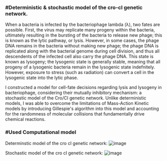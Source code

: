 ### #Deterministic & stochastic model of the cro-cI genetic network.

When a bacteria is infected by the bacteriophage lambda (λ), two fates are possible. First, the virus may replicate many progeny within the bacteria, ultimately resulting in the bursting of the bacteria to release new phage; this is known as the lytic pathway, or lysis. However, in some cases, the phage DNA remains in the bacteria without making new phage; the phage DNA is replicated along with the bacterial genome during cell division, and thus all descendents of the infected cell also carry the phage DNA. This state is known as lysogeny; the lysogenic state is generally stable, meaning that all progeny of a lysogenic bacteria remain in the lysogenic state indefnitely. However, exposure to stress (such as radiation) can convert a cell in the lysogenic state into the lytic phase.

I constructed a model for cell-fate decisions regarding lysis and lysogeny in bacteriophage, considering their mutually inhibitory mechanism: a stochastic model of the Cro/CI genetic network. 
Unlike deterministic models, I was able to overcome the limitations of Mass-Action Kinetic models by introducing Gillespie's algorithm into this model and accounting for the randomness of molecular collisions that fundamentally drive chemical reactions. 


### #Used Computational model

Determinstic model of the cro cI genetic network:
![image](https://github.com/user-attachments/assets/5e7e058f-3f35-48e9-881c-1f422e3ea351)

Stochastic model of the cro cI genetic network:
![image](https://github.com/user-attachments/assets/00462655-f77f-47ac-879f-a1b6d6100565)



